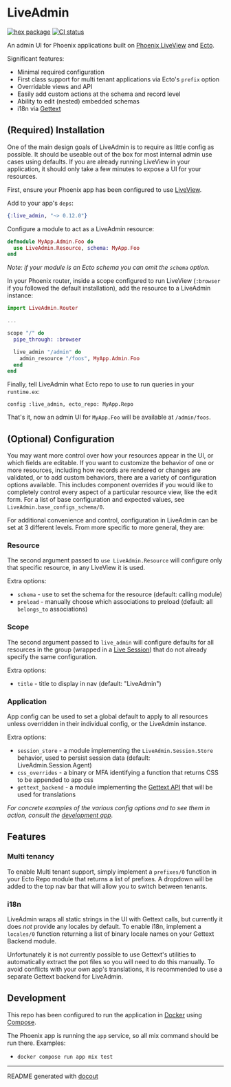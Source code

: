 <!-- This README was generated with docout (https://github.com/tfwright/docout). Edits should be made to the formatter instead of this file, other changes will be overridden on compile. -->

# LiveAdmin

[![hex package](https://img.shields.io/hexpm/v/live_admin.svg)](https://hex.pm/packages/live_admin)
[![CI status](https://github.com/tfwright/live_admin/workflows/CI/badge.svg)](https://github.com/tfwright/live_admin/actions)

An admin UI for Phoenix applications built on [Phoenix LiveView](https://github.com/phoenixframework/phoenix_live_view) and [Ecto](https://github.com/elixir-ecto/ecto/).

Significant features:

* Minimal required configuration
* First class support for multi tenant applications via Ecto's `prefix` option
* Overridable views and API
* Easily add custom actions at the schema and record level
* Ability to edit (nested) embedded schemas
* i18n via [Gettext](https://github.com/elixir-gettext/gettext)

## (Required) Installation

One of the main design goals of LiveAdmin is to require as little config as possible.
It should be useable out of the box for most internal admin use cases using defaults.
If you are already running LiveView in your application, it should only take a few minutes to expose a UI for your resources.

First, ensure your Phoenix app has been configured to use [LiveView](https://hexdocs.pm/phoenix_live_view/installation.html).

Add to your app's `deps`:

```elixir
{:live_admin, "~> 0.12.0"}
```

Configure a module to act as a LiveAdmin resource:

```elixir
defmodule MyApp.Admin.Foo do
  use LiveAdmin.Resource, schema: MyApp.Foo
end
```

*Note: if your module is an Ecto schema you can omit the `schema` option.*

In your Phoenix router, inside a scope configured to run LiveView (`:browser` if you followed the default installation), add the resource to a LiveAdmin instance:

```elixir
import LiveAdmin.Router

...

scope "/" do
  pipe_through: :browser

  live_admin "/admin" do
    admin_resource "/foos", MyApp.Admin.Foo
  end
end
```

Finally, tell LiveAdmin what Ecto repo to use to run queries in your `runtime.ex`:

```
config :live_admin, ecto_repo: MyApp.Repo
```

That's it, now an admin UI for `MyApp.Foo` will be available at `/admin/foos`.

## (Optional) Configuration

You may want more control over how your resources appear in the UI, or which fields are editable.
If you want to customize the behavior of one or more resources, including how records
are rendered or changes are validated, or to add custom behaviors, there are a variety of configuration options
available. This includes component overrides if you would like to completely control
every aspect of a particular resource view, like the edit form.
For a list of base configuration and expected values, see `LiveAdmin.base_configs_schema/0`.


For additional convenience and control, configuration in LiveAdmin can be set at 3 different levels.
From more specific to more general, they are:

### Resource

The second argument passed to `use LiveAdmin.Resource` will configure only that specific resource,
in any LiveView it is used.

Extra options:

* `schema` - use to set the schema for the resource (default: calling module)
* `preload` - manually choose which associations to preload (default: all `belongs_to` associations)

### Scope

The second argument passed to `live_admin` will configure defaults for all resources in the group (wrapped in a [Live Session](https://hexdocs.pm/phoenix_live_view/Phoenix.LiveView.Router.html#live_session/3)) that do not already specify the same configuration.

Extra options:

* `title` - title to display in nav (default: "LiveAdmin")

### Application

App config can be used to set a global default to apply to all resources unless overridden in their individual config, or the LiveAdmin instance.

Extra options:

* `session_store` - a module implementing the `LiveAdmin.Session.Store` behavior, used to persist session data (default: LiveAdmin.Session.Agent)
* `css_overrides` - a binary or MFA identifying a function that returns CSS to be appended to app css
* `gettext_backend` - a module implementing the [Gettext API](https://hexdocs.pm/gettext/Gettext.html#module-gettext-api) that will be used for translations

*For concrete examples of the various config options and to see them in action, consult the [development app](#development).*

## Features

### Multi tenancy

To enable Multi tenant support, simply implement a `prefixes/0` function in your Ecto Repo module that returns a list of prefixes.
A dropdown will be added to the top nav bar that will allow you to switch between tenants.

### i18n

LiveAdmin wraps all static strings in the UI with Gettext calls, but currently it does *not* provide any locales by default.
To enable i18n, implement a `locales/0` function returning a list of binary locale names on your Gettext Backend module.

Unfortunately it is not currently possible to use Gettext's utilities to automatically extract the pot files so you will need to do this manually.
To avoid conflicts with your own app's translations, it is recommended to use a separate Gettext backend for LiveAdmin.

## Development

This repo has been configured to run the application in [Docker](https://www.docker.com/) using [Compose](https://docs.docker.com/compose/).

The Phoenix app is running the `app` service, so all mix command should be run there. Examples:

* `docker compose run app mix test`

---

README generated with [docout](https://github.com/tfwright/docout)
